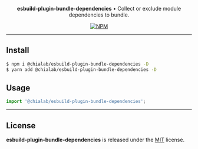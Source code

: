 <p align="center">
    <strong>esbuild-plugin-bundle-dependencies</strong> • Collect or exclude module dependencies to bundle.
</p>

<p align="center">
    <a href="https://www.npmjs.com/package/@chialab/esbuild-plugin-bundle-dependencies"><img alt="NPM" src="https://img.shields.io/npm/v/@chialab/esbuild-plugin-bundle-dependencies.svg?style=flat-square"></a>
</p>

---

## Install

```sh
$ npm i @chialab/esbuild-plugin-bundle-dependencies -D
$ yarn add @chialab/esbuild-plugin-bundle-dependencies -D
```

## Usage

```js
import '@chialab/esbuild-plugin-bundle-dependencies';

```

---

## License

**esbuild-plugin-bundle-dependencies** is released under the [MIT](https://github.com/chialab/rna/blob/main/packages/esbuild-plugin-bundle-dependencies/LICENSE) license.
